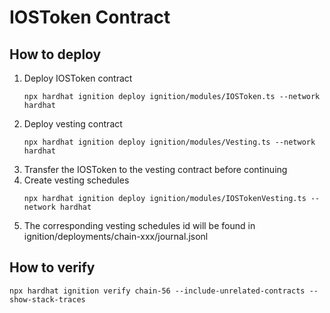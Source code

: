 # IOSToken Contract

## How to deploy

1. Deploy IOSToken contract
    ```shell
    npx hardhat ignition deploy ignition/modules/IOSToken.ts --network hardhat
    ```
2. Deploy vesting contract
    ```shell
    npx hardhat ignition deploy ignition/modules/Vesting.ts --network hardhat
    ```
3. Transfer the IOSToken to the vesting contract before continuing
4. Create vesting schedules
   ```shell
   npx hardhat ignition deploy ignition/modules/IOSTokenVesting.ts --network hardhat
    ```
5. The corresponding vesting schedules id will be found in ignition/deployments/chain-xxx/journal.jsonl

## How to verify
 ```shell
npx hardhat ignition verify chain-56 --include-unrelated-contracts --show-stack-traces
 ```